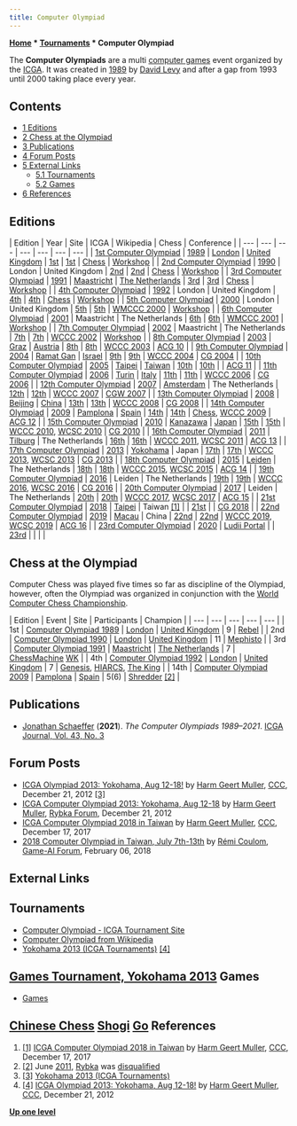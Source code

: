 ```yaml
---
title: Computer Olympiad
---
```

**[Home](Home "Home") * [Tournaments](Tournaments_and_Matches "Tournaments and Matches") * Computer Olympiad**

The **Computer Olympiads** are a multi [computer games](Games "Games") event organized by the [ICGA](ICGA "ICGA"). It was created in [1989](Timeline#1989 "Timeline") by [David Levy](David_Levy "David Levy") and after a gap from 1993 until 2000 taking place every year.

## Contents

- [1 Editions](#editions)
- [2 Chess at the Olympiad](#chess-at-the-olympiad)
- [3 Publications](#publications)
- [4 Forum Posts](#forum-posts)
- [5 External Links](#external-links)
  - [5.1 Tournaments](#tournaments)
  - [5.2 Games](#games)
- [6 References](#references)

## Editions

|  Edition
|  Year
|  Site
|  ICGA
|  Wikipedia
|  Chess
|  Conference
|
| --- | --- | --- | --- | --- | --- | --- |
| [1st Computer Olympiad](1st_Computer_Olympiad "1st Computer Olympiad") | [1989](Timeline#1989 "Timeline") | [London](https://en.wikipedia.org/wiki/London) | [United Kingdom](https://en.wikipedia.org/wiki/United_Kingdom) | [1st](https://www.game-ai-forum.org/icga-tournaments/event.php?id=13) | [1st](https://en.wikipedia.org/wiki/Computer_Olympiad#1st_Computer_Olympiad) | [Chess](1st_Computer_Olympiad#Chess "1st Computer Olympiad") | [Workshop](1st_Computer_Olympiad#Workshop "1st Computer Olympiad") |
| [2nd Computer Olympiad](2nd_Computer_Olympiad "2nd Computer Olympiad") | [1990](Timeline#1990 "Timeline") |  London
|  United Kingdom
| [2nd](https://www.game-ai-forum.org/icga-tournaments/event.php?id=12) | [2nd](https://en.wikipedia.org/wiki/Computer_Olympiad#2nd_Computer_Olympiad) | [Chess](2nd_Computer_Olympiad#Chess "2nd Computer Olympiad") | [Workshop](2nd_Computer_Olympiad#Workshop "2nd Computer Olympiad") |
| [3rd Computer Olympiad](3rd_Computer_Olympiad "3rd Computer Olympiad") | [1991](Timeline#1991 "Timeline") | [Maastricht](https://en.wikipedia.org/wiki/Maastricht) | [The Netherlands](https://en.wikipedia.org/wiki/Netherlands) | [3rd](https://www.game-ai-forum.org/icga-tournaments/event.php?id=11) | [3rd](https://en.wikipedia.org/wiki/Computer_Olympiad#3rd_Computer_Olympiad) | [Chess](3rd_Computer_Olympiad#Chess "3rd Computer Olympiad") | [Workshop](3rd_Computer_Olympiad#Workshop "3rd Computer Olympiad") |
| [4th Computer Olympiad](4th_Computer_Olympiad "4th Computer Olympiad") | [1992](Timeline#1992 "Timeline") |  London
|  United Kingdom
| [4th](https://www.game-ai-forum.org/icga-tournaments/event.php?id=10) | [4th](https://en.wikipedia.org/wiki/Computer_Olympiad#4th_Computer_Olympiad) | [Chess](4th_Computer_Olympiad#Chess "4th Computer Olympiad") | [Workshop](4th_Computer_Olympiad#Workshop "4th Computer Olympiad") |
| [5th Computer Olympiad](5th_Computer_Olympiad "5th Computer Olympiad") | [2000](Timeline#2000 "Timeline") |  London
|  United Kingdom
| [5th](https://www.game-ai-forum.org/icga-tournaments/event.php?id=9) | [5th](https://en.wikipedia.org/wiki/Computer_Olympiad#5th_Computer_Olympiad) | [WMCCC 2000](WMCCC_2000 "WMCCC 2000") | [Workshop](5th_Computer_Olympiad#Workshop "5th Computer Olympiad") |
| [6th Computer Olympiad](6th_Computer_Olympiad "6th Computer Olympiad") | [2001](Timeline#2001 "Timeline") |  Maastricht
|  The Netherlands
| [6th](https://www.game-ai-forum.org/icga-tournaments/event.php?id=6) | [6th](https://en.wikipedia.org/wiki/Computer_Olympiad#6th_Computer_Olympiad) | [WMCCC 2001](WMCCC_2001 "WMCCC 2001") | [Workshop](6th_Computer_Olympiad#Workshop "6th Computer Olympiad") |
| [7th Computer Olympiad](7th_Computer_Olympiad "7th Computer Olympiad") | [2002](Timeline#2002 "Timeline") |  Maastricht
|  The Netherlands
| [7th](https://www.game-ai-forum.org/icga-tournaments/event.php?id=5) | [7th](https://en.wikipedia.org/wiki/Computer_Olympiad#7th_Computer_Olympiad) | [WCCC 2002](WCCC_2002 "WCCC 2002") | [Workshop](7th_Computer_Olympiad#Workshop "7th Computer Olympiad") |
| [8th Computer Olympiad](8th_Computer_Olympiad "8th Computer Olympiad") | [2003](Timeline#2003 "Timeline") | [Graz](https://en.wikipedia.org/wiki/Graz) | [Austria](https://en.wikipedia.org/wiki/Austria) | [8th](https://www.game-ai-forum.org/icga-tournaments/event.php?id=3) | [8th](https://en.wikipedia.org/wiki/Computer_Olympiad#8th_Computer_Olympiad) | [WCCC 2003](WCCC_2003 "WCCC 2003") | [ACG 10](Advances_in_Computer_Games_10 "Advances in Computer Games 10") |
| [9th Computer Olympiad](9th_Computer_Olympiad "9th Computer Olympiad") | [2004](Timeline#2004 "Timeline") | [Ramat Gan](https://en.wikipedia.org/wiki/Ramat_Gan) | [Israel](https://en.wikipedia.org/wiki/Israel) | [9th](https://www.game-ai-forum.org/icga-tournaments/event.php?id=2) | [9th](https://en.wikipedia.org/wiki/Computer_Olympiad#9th_Computer_Olympiad) | [WCCC 2004](WCCC_2004 "WCCC 2004") | [CG 2004](CG_2004 "CG 2004") |
| [10th Computer Olympiad](10th_Computer_Olympiad "10th Computer Olympiad") | [2005](Timeline#2005 "Timeline") | [Taipei](https://en.wikipedia.org/wiki/Taipei) | [Taiwan](https://en.wikipedia.org/wiki/Taiwan) | [10th](https://www.game-ai-forum.org/icga-tournaments/event.php?id=4) | [10th](https://en.wikipedia.org/wiki/Computer_Olympiad#10th_Computer_Olympiad) |  | [ACG 11](Advances_in_Computer_Games_11 "Advances in Computer Games 11") |
| [11th Computer Olympiad](11th_Computer_Olympiad "11th Computer Olympiad") | [2006](Timeline#2006 "Timeline") | [Turin](https://en.wikipedia.org/wiki/Turin) | [Italy](https://en.wikipedia.org/wiki/Italy) | [11th](https://www.game-ai-forum.org/icga-tournaments/event.php?id=1) | [11th](https://en.wikipedia.org/wiki/Computer_Olympiad#11th_Computer_Olympiad) | [WCCC 2006](WCCC_2006 "WCCC 2006") | [CG 2006](CG_2006 "CG 2006") |
| [12th Computer Olympiad](12th_Computer_Olympiad "12th Computer Olympiad") | [2007](Timeline#2007 "Timeline") | [Amsterdam](https://en.wikipedia.org/wiki/Amsterdam) |  The Netherlands
| [12th](https://www.game-ai-forum.org/icga-tournaments/event.php?id=40) | [12th](https://en.wikipedia.org/wiki/Computer_Olympiad#12th_Computer_Olympiad) | [WCCC 2007](WCCC_2007 "WCCC 2007") | [CGW 2007](CGW_2007 "CGW 2007") |
| [13th Computer Olympiad](13th_Computer_Olympiad "13th Computer Olympiad") | [2008](Timeline#2008 "Timeline") | [Beijing](https://en.wikipedia.org/wiki/Beijing) | [China](https://en.wikipedia.org/wiki/China) | [13th](https://www.game-ai-forum.org/icga-tournaments/event.php?id=37) | [13th](https://en.wikipedia.org/wiki/Computer_Olympiad#13th_Computer_Olympiad) | [WCCC 2008](WCCC_2008 "WCCC 2008") | [CG 2008](CG_2008 "CG 2008") |
| [14th Computer Olympiad](14th_Computer_Olympiad "14th Computer Olympiad") | [2009](Timeline#2009 "Timeline") | [Pamplona](https://en.wikipedia.org/wiki/Pamplona) | [Spain](https://en.wikipedia.org/wiki/Spain) | [14th](https://www.game-ai-forum.org/icga-tournaments/event.php?id=41) | [14th](https://en.wikipedia.org/wiki/Computer_Olympiad#14th_Computer_Olympiad) | [Chess](14th_Computer_Olympiad#Chess "14th Computer Olympiad"), [WCCC 2009](WCCC_2009 "WCCC 2009") | [ACG 12](Advances_in_Computer_Games_12 "Advances in Computer Games 12") |
| [15th Computer Olympiad](15th_Computer_Olympiad "15th Computer Olympiad") | [2010](Timeline#2010 "Timeline") | [Kanazawa](https://en.wikipedia.org/wiki/Kanazawa,_Ishikawa) | [Japan](https://en.wikipedia.org/wiki/Japan) | [15th](https://www.game-ai-forum.org/icga-tournaments/event.php?id=42) | [15th](https://en.wikipedia.org/wiki/Computer_Olympiad#15th_Computer_Olympiad) | [WCCC 2010](WCCC_2010 "WCCC 2010"), [WCSC 2010](WCSC_2010 "WCSC 2010") | [CG 2010](CG_2010 "CG 2010") |
| [16th Computer Olympiad](16th_Computer_Olympiad "16th Computer Olympiad") | [2011](Timeline#2011 "Timeline") | [Tilburg](https://en.wikipedia.org/wiki/Tilburg) |  The Netherlands
| [16th](https://www.game-ai-forum.org/icga-tournaments/event.php?id=43) | [16th](https://en.wikipedia.org/wiki/Computer_Olympiad#16th_Computer_Olympiad) | [WCCC 2011](WCCC_2011 "WCCC 2011"), [WCSC 2011](WCSC_2011 "WCSC 2011") | [ACG 13](Advances_in_Computer_Games_13 "Advances in Computer Games 13") |
| [17th Computer Olympiad](17th_Computer_Olympiad "17th Computer Olympiad") | [2013](Timeline#2013 "Timeline") | [Yokohama](https://en.wikipedia.org/wiki/Yokohama) |  Japan
| [17th](https://www.game-ai-forum.org/icga-tournaments/event.php?id=44) | [17th](https://en.wikipedia.org/wiki/Computer_Olympiad#17th_Computer_Olympiad) | [WCCC 2013](WCCC_2013 "WCCC 2013"), [WCSC 2013](WCSC_2013 "WCSC 2013") | [CG 2013](CG_2013 "CG 2013") |
| [18th Computer Olympiad](18th_Computer_Olympiad "18th Computer Olympiad") | [2015](Timeline#2015 "Timeline") | [Leiden](https://en.wikipedia.org/wiki/Leiden) |  The Netherlands
| [18th](https://icga.leidenuniv.nl/?page_id=985) | [18th](https://en.wikipedia.org/wiki/Computer_Olympiad#18th_Computer_Olympiad) | [WCCC 2015](WCCC_2015 "WCCC 2015"), [WCSC 2015](WCSC_2015 "WCSC 2015") | [ACG 14](Advances_in_Computer_Games_14 "Advances in Computer Games 14") |
| [19th Computer Olympiad](19th_Computer_Olympiad "19th Computer Olympiad") | [2016](Timeline#2016 "Timeline") |  Leiden
|  The Netherlands
| [19th](https://icga.leidenuniv.nl/?page_id=1764) | [19th](https://en.wikipedia.org/wiki/Computer_Olympiad#19th_Computer_Olympiad) | [WCCC 2016](WCCC_2016 "WCCC 2016"), [WCSC 2016](WCSC_2016 "WCSC 2016") | [CG 2016](CG_2016 "CG 2016") |
| [20th Computer Olympiad](20th_Computer_Olympiad "20th Computer Olympiad") | [2017](Timeline#2017 "Timeline") |  Leiden
|  The Netherlands
| [20th](https://icga.leidenuniv.nl/?page_id=2050) | [20th](https://en.wikipedia.org/wiki/Computer_Olympiad#20th_Computer_Olympiad) | [WCCC 2017](WCCC_2017 "WCCC 2017"), [WCSC 2017](WCSC_2017 "WCSC 2017") | [ACG 15](Advances_in_Computer_Games_15 "Advances in Computer Games 15") |
| [21st Computer Olympiad](index.php?title=21st_Computer_Olympiad&action=edit&redlink=1 "21st Computer Olympiad (page does not exist)") | [2018](Timeline#2018 "Timeline") | [Taipei](https://en.wikipedia.org/wiki/Taipei) |  Taiwan <a id="cite-note-1" href="#cite-ref-1">[1]</a> |  | [21st](https://en.wikipedia.org/wiki/Computer_Olympiad#21st_Computer_Olympiad) |  | [CG 2018](CG_2018 "CG 2018") |
| [22nd Computer Olympiad](index.php?title=22nd_Computer_Olympiad&action=edit&redlink=1 "22nd Computer Olympiad (page does not exist)") | [2019](Timeline#2019 "Timeline") | [Macau](https://en.wikipedia.org/wiki/Macau) |  China
| [22nd](https://icga.org/?page_id=2691) | [22nd](https://en.wikipedia.org/wiki/Computer_Olympiad#22nd_Computer_Olympiad) | [WCCC 2019](WCCC_2019 "WCCC 2019"), [WCSC 2019](WCSC_2019 "WCSC 2019") | [ACG 16](Advances_in_Computer_Games_16 "Advances in Computer Games 16") |
| [23rd Computer Olympiad](index.php?title=23rd_Computer_Olympiad&action=edit&redlink=1 "23rd Computer Olympiad (page does not exist)") | [2020](Timeline#2020 "Timeline") | [Ludii Portal](https://ludii.games/) |  | [23rd](https://icga.org/?page_id=3131) |  |  |  |

## Chess at the Olympiad

Computer Chess was played five times so far as discipline of the Olympiad, however, often the Olympiad was organized in conjunction with the [World Computer Chess Championship](World_Computer_Chess_Championship "World Computer Chess Championship").

|  Edition
|  Event
|  Site
|  Participants
|  Champion
|
| --- | --- | --- | --- | --- |
|  1st
| [Computer Olympiad 1989](1st_Computer_Olympiad#Chess "1st Computer Olympiad") | [London](https://en.wikipedia.org/wiki/London) | [United Kingdom](https://en.wikipedia.org/wiki/United_Kingdom) |  9
| [Rebel](Rebel "Rebel") |
|  2nd
| [Computer Olympiad 1990](2nd_Computer_Olympiad#Chess "2nd Computer Olympiad") | [London](https://en.wikipedia.org/wiki/London) | [United Kingdom](https://en.wikipedia.org/wiki/United_Kingdom) |  11
| [Mephisto](Mephisto "Mephisto") |
|  3rd
| [Computer Olympiad 1991](3rd_Computer_Olympiad#Chess "3rd Computer Olympiad") | [Maastricht](https://en.wikipedia.org/wiki/Maastricht) | [The Netherlands](https://en.wikipedia.org/wiki/Netherlands) |  7
| [ChessMachine](ChessMachine "ChessMachine") [WK](Gideon "Gideon") |
|  4th
| [Computer Olympiad 1992](4th_Computer_Olympiad#Chess "4th Computer Olympiad") | [London](https://en.wikipedia.org/wiki/London) | [United Kingdom](https://en.wikipedia.org/wiki/United_Kingdom) |  7
| [Genesis](Genesis_NL "Genesis NL"), [HIARCS](HIARCS "HIARCS"), [The King](The_King "The King") |
|  14th
| [Computer Olympiad 2009](14th_Computer_Olympiad#Chess "14th Computer Olympiad") | [Pamplona](https://en.wikipedia.org/wiki/Pamplona) | [Spain](https://en.wikipedia.org/wiki/Spain) |  5(6)
| [Shredder](Shredder "Shredder") <a id="cite-note-2" href="#cite-ref-2">[2]</a> |

## Publications

- [Jonathan Schaeffer](Jonathan_Schaeffer "Jonathan Schaeffer") (**2021**). *The Computer Olympiads 1989–2021*. [ICGA Journal, Vol. 43, No. 3](ICGA_Journal#43_3 "ICGA Journal")

## Forum Posts

- [ICGA Olympiad 2013: Yokohama, Aug 12-18!](http://www.talkchess.com/forum/viewtopic.php?t=46518) by [Harm Geert Muller](Harm_Geert_Muller "Harm Geert Muller"), [CCC](CCC "CCC"), December 21, 2012 <a id="cite-note-3" href="#cite-ref-3">[3]</a>
- [ICGA Computer Olympiad 2013: Yokohama, Aug 12-18](http://rybkaforum.net/cgi-bin/rybkaforum/topic_show.pl?tid=26290) by [Harm Geert Muller](Harm_Geert_Muller "Harm Geert Muller"), [Rybka Forum](Computer_Chess_Forums "Computer Chess Forums"), December 21, 2012
- [ICGA Computer Olympiad 2018 in Taiwan](http://www.talkchess.com/forum/viewtopic.php?t=66045) by [Harm Geert Muller](Harm_Geert_Muller "Harm Geert Muller"), [CCC](CCC "CCC"), December 17, 2017
- [2018 Computer Olympiad in Taiwan, July 7th-13th](https://www.game-ai-forum.org/viewtopic.php?f=15&t=180) by [Rémi Coulom](R%C3%A9mi_Coulom "Rémi Coulom"), [Game-AI Forum](Computer_Chess_Forums "Computer Chess Forums"), February 06, 2018

## External Links

## Tournaments

- [Computer Olympiad - ICGA Tournament Site](https://www.game-ai-forum.org/icga-tournaments/competition.php?id=3)
- [Computer Olympiad from Wikipedia](https://en.wikipedia.org/wiki/Computer_Olympiad)
- [Yokohama 2013 (ICGA Tournaments)](https://www.game-ai-forum.org/icga-tournaments/event.php?id=44) <a id="cite-note-4" href="#cite-ref-4">[4]</a>

## [Games Tournament, Yokohama 2013](https://icga.leidenuniv.nl/?page_id=627) Games

- [Games](https://www.game-ai-forum.org/icga-tournaments/games.php)

## [Chinese Chess](https://www.game-ai-forum.org/icga-tournaments/game.php?id=13) [Shogi](https://www.game-ai-forum.org/icga-tournaments/game.php?id=17) [Go](https://www.game-ai-forum.org/icga-tournaments/game.php?id=12) References

1. <a id="cite-ref-1" href="#cite-note-1">[1]</a> [ICGA Computer Olympiad 2018 in Taiwan](http://www.talkchess.com/forum/viewtopic.php?t=66045) by [Harm Geert Muller](Harm_Geert_Muller "Harm Geert Muller"), [CCC](CCC "CCC"), December 17, 2017
1. <a id="cite-ref-2" href="#cite-note-2">[2]</a>  June [2011](Timeline#2011 "Timeline"), [Rybka](Rybka "Rybka") was [disqualified](World_Computer_Chess_Championship#RybkaDisqualification "World Computer Chess Championship")
1. <a id="cite-ref-3" href="#cite-note-3">[3]</a> [Yokohama 2013 (ICGA Tournaments)](https://www.game-ai-forum.org/icga-tournaments/event.php?id=44)
1. <a id="cite-ref-4" href="#cite-note-4">[4]</a> [ICGA Olympiad 2013: Yokohama, Aug 12-18!](http://www.talkchess.com/forum/viewtopic.php?t=46518) by [Harm Geert Muller](Harm_Geert_Muller "Harm Geert Muller"), [CCC](CCC "CCC"), December 21, 2012

**[Up one level](Tournaments_and_Matches "Tournaments and Matches")**

